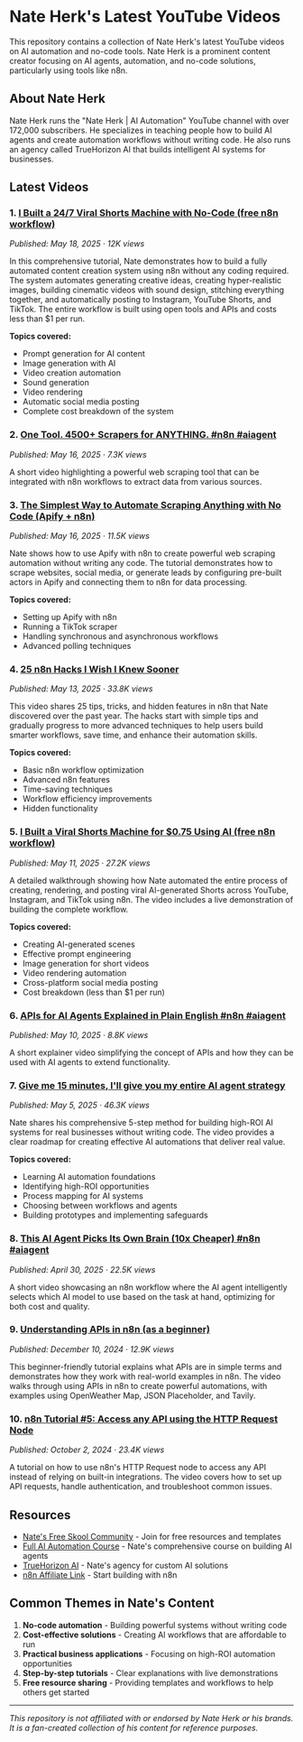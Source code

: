 # Nate Herk's Latest YouTube Videos

This repository contains a collection of Nate Herk's latest YouTube videos on AI automation and no-code tools. Nate Herk is a prominent content creator focusing on AI agents, automation, and no-code solutions, particularly using tools like n8n.

## About Nate Herk

Nate Herk runs the "Nate Herk | AI Automation" YouTube channel with over 172,000 subscribers. He specializes in teaching people how to build AI agents and create automation workflows without writing code. He also runs an agency called TrueHorizon AI that builds intelligent AI systems for businesses.

## Latest Videos

### 1. [I Built a 24/7 Viral Shorts Machine with No-Code (free n8n workflow)](https://www.youtube.com/watch?v=BcfjIBd49C8)
*Published: May 18, 2025 · 12K views*

In this comprehensive tutorial, Nate demonstrates how to build a fully automated content creation system using n8n without any coding required. The system automates generating creative ideas, creating hyper-realistic images, building cinematic videos with sound design, stitching everything together, and automatically posting to Instagram, YouTube Shorts, and TikTok. The entire workflow is built using open tools and APIs and costs less than $1 per run.

**Topics covered:**
- Prompt generation for AI content
- Image generation with AI
- Video creation automation
- Sound generation
- Video rendering
- Automatic social media posting
- Complete cost breakdown of the system

### 2. [One Tool. 4500+ Scrapers for ANYTHING. #n8n #aiagent](https://www.youtube.com/watch?v=LveqzSr3WMQ)
*Published: May 16, 2025 · 7.3K views*

A short video highlighting a powerful web scraping tool that can be integrated with n8n workflows to extract data from various sources.

### 3. [The Simplest Way to Automate Scraping Anything with No Code (Apify + n8n)](https://www.youtube.com/watch?v=gZ_RLC25gCw)
*Published: May 16, 2025 · 11.5K views*

Nate shows how to use Apify with n8n to create powerful web scraping automation without writing any code. The tutorial demonstrates how to scrape websites, social media, or generate leads by configuring pre-built actors in Apify and connecting them to n8n for data processing.

**Topics covered:**
- Setting up Apify with n8n
- Running a TikTok scraper
- Handling synchronous and asynchronous workflows
- Advanced polling techniques

### 4. [25 n8n Hacks I Wish I Knew Sooner](https://www.youtube.com/watch?v=zMy5yoA-ub8)
*Published: May 13, 2025 · 33.8K views*

This video shares 25 tips, tricks, and hidden features in n8n that Nate discovered over the past year. The hacks start with simple tips and gradually progress to more advanced techniques to help users build smarter workflows, save time, and enhance their automation skills.

**Topics covered:**
- Basic n8n workflow optimization
- Advanced n8n features
- Time-saving techniques
- Workflow efficiency improvements
- Hidden functionality

### 5. [I Built a Viral Shorts Machine for $0.75 Using AI (free n8n workflow)](https://www.youtube.com/watch?v=jkEEVYFzT1U)
*Published: May 11, 2025 · 27.2K views*

A detailed walkthrough showing how Nate automated the entire process of creating, rendering, and posting viral AI-generated Shorts across YouTube, Instagram, and TikTok using n8n. The video includes a live demonstration of building the complete workflow.

**Topics covered:**
- Creating AI-generated scenes
- Effective prompt engineering
- Image generation for short videos
- Video rendering automation
- Cross-platform social media posting
- Cost breakdown (less than $1 per run)

### 6. [APIs for AI Agents Explained in Plain English #n8n #aiagent](https://www.youtube.com/watch?v=xyJrziB4jc4)
*Published: May 10, 2025 · 8.8K views*

A short explainer video simplifying the concept of APIs and how they can be used with AI agents to extend functionality.

### 7. [Give me 15 minutes, I'll give you my entire AI agent strategy](https://www.youtube.com/watch?v=Nj9yzBp14EM)
*Published: May 5, 2025 · 46.3K views*

Nate shares his comprehensive 5-step method for building high-ROI AI systems for real businesses without writing code. The video provides a clear roadmap for creating effective AI automations that deliver real value.

**Topics covered:**
- Learning AI automation foundations
- Identifying high-ROI opportunities
- Process mapping for AI systems
- Choosing between workflows and agents
- Building prototypes and implementing safeguards

### 8. [This AI Agent Picks Its Own Brain (10x Cheaper) #n8n #aiagent](https://www.youtube.com/watch?v=XPB0OxPJ5g0)
*Published: April 30, 2025 · 22.5K views*

A short video showcasing an n8n workflow where the AI agent intelligently selects which AI model to use based on the task at hand, optimizing for both cost and quality.

### 9. [Understanding APIs in n8n (as a beginner)](https://www.youtube.com/watch?v=ju9xk_QX990)
*Published: December 10, 2024 · 12.9K views*

This beginner-friendly tutorial explains what APIs are in simple terms and demonstrates how they work with real-world examples in n8n. The video walks through using APIs in n8n to create powerful automations, with examples using OpenWeather Map, JSON Placeholder, and Tavily.

### 10. [n8n Tutorial #5: Access any API using the HTTP Request Node](https://www.youtube.com/watch?v=4Ac5LlxNS8M)
*Published: October 2, 2024 · 23.4K views*

A tutorial on how to use n8n's HTTP Request node to access any API instead of relying on built-in integrations. The video covers how to set up API requests, handle authentication, and troubleshoot common issues.

## Resources

- [Nate's Free Skool Community](https://www.skool.com/ai-automation-simplified) - Join for free resources and templates
- [Full AI Automation Course](https://www.skool.com/ai-automation-simplified/sales) - Nate's comprehensive course on building AI agents
- [TrueHorizon AI](https://truehorizon.ai/) - Nate's agency for custom AI solutions
- [n8n Affiliate Link](https://n8n.partnerlinks.io/22crlu8afq5r) - Start building with n8n

## Common Themes in Nate's Content

1. **No-code automation** - Building powerful systems without writing code
2. **Cost-effective solutions** - Creating AI workflows that are affordable to run
3. **Practical business applications** - Focusing on high-ROI automation opportunities
4. **Step-by-step tutorials** - Clear explanations with live demonstrations
5. **Free resource sharing** - Providing templates and workflows to help others get started

---

*This repository is not affiliated with or endorsed by Nate Herk or his brands. It is a fan-created collection of his content for reference purposes.*
